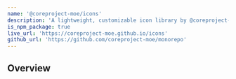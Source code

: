 ```yaml
---
name: '@coreproject-moe/icons'
description: 'A lightweight, customizable icon library by @coreproject-moe built with web components. Framework-agnostic and performance-focused, it offers accessible icons for any modern web project.'
is_npm_package: true
live_url: 'https://coreproject-moe.github.io/icons'
github_url: 'https://github.com/coreproject-moe/monorepo'
---
```


## Overview
